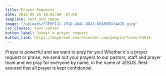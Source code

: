 ```yaml
---
title: Prayer Requests
date: 2018-08-25 18:02:00 -07:00
template: text_and_image
image: "/uploads/F3FEF11C-291D-4DAC-8DA3-6EAE00D74ACB.jpeg"
css_classes: text-center
button_label: Submit a prayer request
button_link: https://daybreak.churchcenter.com/people/forms/24919
---
```


Prayer is powerful and we want to pray for you! Whether it's a prayer request or praise, we send out your prayers to our pastors, staff and prayer team and we pray for everyone by name, in the name of JESUS. Rest assured that all prayer is kept confidential. 
